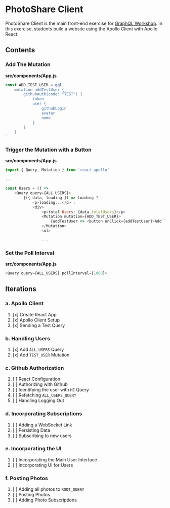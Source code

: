 PhotoShare Client
===============
PhotoShare Client is the main front-end  exercise for [GraphQL Workshop](https://www.graphqlworkshop.com). In this exercise, students build a website using the Apollo Client with Apollo React.

Contents
---------------

### Add The Mutation

__src/components/App.js__
```javascript
const ADD_TEST_USER = gql`
    mutation addTestUser {
        githubAuth(code: "TEST") {
            token
            user {  
                githubLogin
                avatar
                name
            }
        }
    }
`
```

### Trigger the Mutation with a Button

__src/components/App.js__
```javascript
import { Query, Mutation } from 'react-apollo'

...

const Users = () =>
    <Query query={ALL_USERS}>
        {({ data, loading }) => loading ?
            <p>loading...</p> :
            <div>
                <p>total Users: {data.totalUsers}</p>
                <Mutation mutation={ADD_TEST_USER}>
                    {addTestUser => <button onClick={addTestUser}>Add Test User</button>}
                </Mutation>
                <ul>

                ...

```

### Set the Poll Interval

__src/components/App.js__
```javascript
<Query query={ALL_USERS} pollInterval={1000}>
```


Iterations
---------------

### a. Apollo Client

1. [x] Create React App
2. [x] Apollo Client Setup
3. [x] Sending a Test Query

### b. Handling Users

1. [x] Add `ALL_USERS` Query
2. [x] Add `TEST_USER` Mutation

### c. Github Authorization

1. [ ] React Configuration
2. [ ] Authorizing with Github
3. [ ] Identifying the user with `ME` Query
4. [ ] Refetching `ALL_USERS_QUERY`
5. [ ] Handling Logging Out

### d. Incorporating Subscriptions

1. [ ] Adding a WebSocket Link
2. [ ] Persisting Data
3. [ ] Subscribing to new users

### e. Incorporating the UI

1. [ ] Incorporating the Main User Interface
2. [ ] Incorporating UI for Users

### f. Posting Photos

1. [ ] Adding all photos to `ROOT_QUERY`
2. [ ] Posting Photos
3. [ ] Adding Photo Subscriptions
